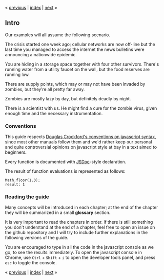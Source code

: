 « [previous](https://github.com/cbrandolino/the_fun_in_functions)
| [index](https://github.com/cbrandolino/the_fun_in_functions)
| [next](https://github.com/cbrandolino/the_fun_in_functions/blob/master/markdown/c1.md#chapter-1-where-we-are-introduced-to-first-class-function-gather-vital-supplies-and-implement-map) »


## Intro

Our examples will all assume the following scenario.

The crisis started one week ago; cellular networks are now off-line but the last time 
you managed to access the internet the news bulletins were announcing a nationwide epidemic.

You are hiding in a storage space together with four other survivors. There's running 
water from a utility faucet on the wall, but the food reserves are running low.

There are supply points, which may or may not have been invaded by zombies, but they're 
all pretty far away. 

Zombies are mostly lazy by day, but definitely deadly by night.

There is a scientist with us. He might find a cure for the zombie virus, given enough 
time and the necessary instrumentation.

### Conventions

This guide respects [Douglas Crockford's conventions on javascript syntax](http://javascript.crockford.com/code.html), since most other manuals follow
them and we'd rather keep our personal and quite controversial opinions on
javascript style at bay in a text aimed to beginners.

Every function is documented with [JSDoc](http://usejsdoc.org/)-style 
declaration.

The result of function evaluations is represented as follows:

    Math.floor(1.3);
    result: 1

### Reading the guide

Many concepts will be introduced in each chapter; at the end of the chapter they will be summarized in a small **glossary** section.

It is very important to read the chapters in order. If there is still 
something you don't understand at the end of a chapter, feel free to open an
issue on the github repository and I will try to include further explanations
in the following versions of the guide.

You are encouraged to type in all the code in the javascript console as we go, 
to see the results immediately. To open the javascript console in Chrome, 
use `Ctrl` + `Shift` + `i` to open the developer tools panel, and press `esc`
to toggle the console.


« [previous](https://github.com/cbrandolino/the_fun_in_functions)
| [index](https://github.com/cbrandolino/the_fun_in_functions)
| [next](https://github.com/cbrandolino/the_fun_in_functions/blob/master/markdown/c1.md#chapter-1-where-we-are-introduced-to-first-class-function-gather-vital-supplies-and-implement-map) »
